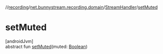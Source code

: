 //[recording](../../../index.md)/[net.bunnystream.recording.domain](../index.md)/[StreamHandler](index.md)/[setMuted](set-muted.md)

# setMuted

[androidJvm]\
abstract fun [setMuted](set-muted.md)(muted: [Boolean](https://kotlinlang.org/api/latest/jvm/stdlib/kotlin/-boolean/index.html))
